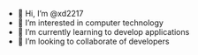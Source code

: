 - 👋 Hi, I’m @xd2217
- 👀 I’m interested in 
computer technology
- 🌱 I’m currently learning 
to develop applications
- 💞️ I’m looking to collaborate 
of developers

<!---
xd2217/xd2217 is a ✨ special ✨ repository because its `README.md` (this file) appears on your GitHub profile.
You can click the Preview link to take a look at your changes.
--->
